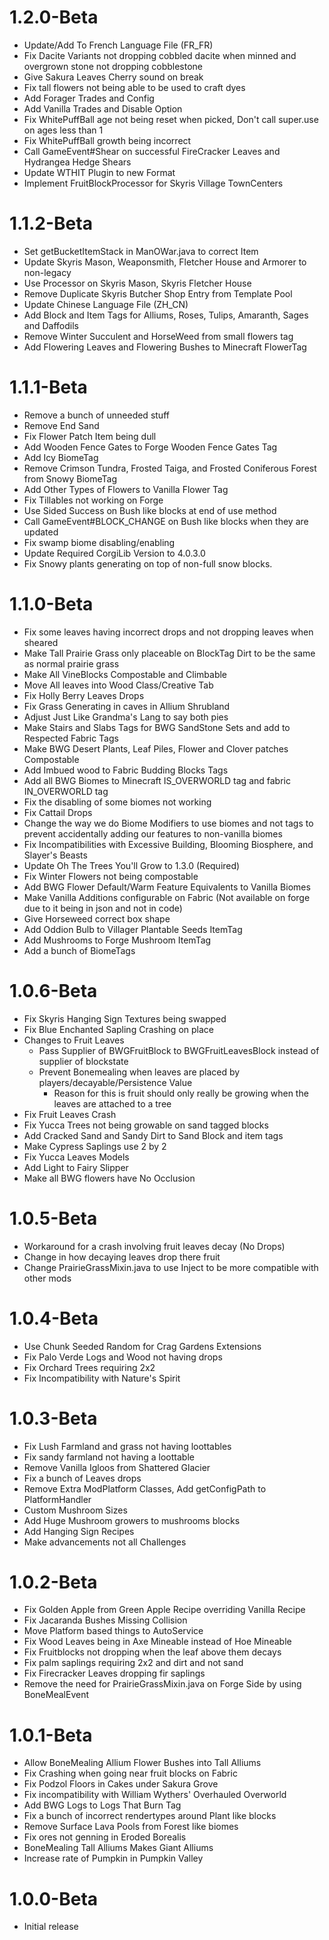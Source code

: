 # 1.2.0-Beta
- Update/Add To French Language File (FR_FR)
- Fix Dacite Variants not dropping cobbled dacite when minned and overgrown stone not dropping cobblestone
- Give Sakura Leaves Cherry sound on break
- Fix tall flowers not being able to be used to craft dyes
- Add Forager Trades and Config
- Add Vanilla Trades and Disable Option
- Fix WhitePuffBall age not being reset when picked, Don't call super.use on ages less than 1
- Fix WhitePuffBall growth being incorrect
- Call GameEvent#Shear on successful FireCracker Leaves and Hydrangea Hedge Shears
- Update WTHIT Plugin to new Format 
- Implement FruitBlockProcessor for Skyris Village TownCenters

# 1.1.2-Beta
- Set getBucketItemStack in ManOWar.java to correct Item
- Update Skyris Mason, Weaponsmith, Fletcher House and Armorer to non-legacy
- Use Processor on Skyris Mason, Skyris Fletcher House
- Remove Duplicate Skyris Butcher Shop Entry from Template Pool
- Update Chinese Language File (ZH_CN)
- Add Block and Item Tags for Alliums, Roses, Tulips, Amaranth, Sages and Daffodils
- Remove Winter Succulent and HorseWeed from small flowers tag
- Add Flowering Leaves and Flowering Bushes to Minecraft FlowerTag

# 1.1.1-Beta
- Remove a bunch of unneeded stuff
- Remove End Sand
- Fix Flower Patch Item being dull
- Add Wooden Fence Gates to Forge Wooden Fence Gates Tag
- Add Icy BiomeTag
- Remove Crimson Tundra, Frosted Taiga, and Frosted Coniferous Forest from Snowy BiomeTag
- Add Other Types of Flowers to Vanilla Flower Tag
- Fix Tillables not working on Forge
- Use Sided Success on Bush like blocks at end of use method
- Call GameEvent#BLOCK_CHANGE on Bush like blocks when they are updated
- Fix swamp biome disabling/enabling
- Update Required CorgiLib Version to 4.0.3.0
- Fix Snowy plants generating on top of non-full snow blocks.

# 1.1.0-Beta
- Fix some leaves having incorrect drops and not dropping leaves when sheared
- Make Tall Prairie Grass only placeable on BlockTag Dirt to be the same as normal prairie grass
- Make All VineBlocks Compostable and Climbable
- Move All leaves into Wood Class/Creative Tab
- Fix Holly Berry Leaves Drops
- Fix Grass Generating in caves in Allium Shrubland
- Adjust Just Like Grandma's Lang to say both pies
- Make Stairs and Slabs Tags for BWG SandStone Sets and add to Respected Fabric Tags
- Make BWG Desert Plants, Leaf Piles, Flower and Clover patches Compostable
- Add Imbued wood to Fabric Budding Blocks Tags
- Add all BWG Biomes to Minecraft IS_OVERWORLD tag and fabric IN_OVERWORLD tag
- Fix the disabling of some biomes not working
- Fix Cattail Drops
- Change the way we do Biome Modifiers to use biomes and not tags to prevent accidentally adding our features to non-vanilla biomes
- Fix Incompatibilities with Excessive Building, Blooming Biosphere, and Slayer's Beasts
- Update Oh The Trees You'll Grow to 1.3.0 (Required)
- Fix Winter Flowers not being compostable
- Add BWG Flower Default/Warm Feature Equivalents to Vanilla Biomes
- Make Vanilla Additions configurable on Fabric (Not available on forge due to it being in json and not in code)
- Give Horseweed correct box shape
- Add Oddion Bulb to Villager Plantable Seeds ItemTag
- Add Mushrooms to Forge Mushroom ItemTag
- Add a bunch of BiomeTags

# 1.0.6-Beta
- Fix Skyris Hanging Sign Textures being swapped
- Fix Blue Enchanted Sapling Crashing on place
- Changes to Fruit Leaves
  - Pass Supplier of BWGFruitBlock to BWGFruitLeavesBlock instead of supplier of blockstate
  - Prevent Bonemealing when leaves are placed by players/decayable/Persistence Value
    - Reason for this is fruit should only really be growing when the leaves are attached to a tree
- Fix Fruit Leaves Crash
- Fix Yucca Trees not being growable on sand tagged blocks
- Add Cracked Sand and Sandy Dirt to Sand Block and item tags
- Make Cypress Saplings use 2 by 2
- Fix Yucca Leaves Models
- Add Light to Fairy Slipper
- Make all BWG flowers have No Occlusion 

# 1.0.5-Beta
- Workaround for a crash involving fruit leaves decay (No Drops)
- Change in how decaying leaves drop there fruit
- Change PrairieGrassMixin.java to use Inject to be more compatible with other mods

# 1.0.4-Beta
- Use Chunk Seeded Random for Crag Gardens Extensions
- Fix Palo Verde Logs and Wood not having drops
- Fix Orchard Trees requiring 2x2
- Fix Incompatibility with Nature's Spirit

# 1.0.3-Beta
- Fix Lush Farmland and grass not having loottables
- Fix sandy farmland not having a loottable
- Remove Vanilla Igloos from Shattered Glacier
- Fix a bunch of Leaves drops
- Remove Extra ModPlatform Classes, Add getConfigPath to PlatformHandler
- Custom Mushroom Sizes
- Add Huge Mushroom growers to mushrooms blocks
- Add Hanging Sign Recipes
- Make advancements not all Challenges

# 1.0.2-Beta
- Fix Golden Apple from Green Apple Recipe overriding Vanilla Recipe
- Fix Jacaranda Bushes Missing Collision
- Move Platform based things to AutoService
- Fix Wood Leaves being in Axe Mineable instead of Hoe Mineable
- Fix Fruitblocks not dropping when the leaf above them decays
- Fix palm saplings requiring 2x2 and dirt and not sand
- Fix Firecracker Leaves dropping fir saplings
- Remove the need for PrairieGrassMixin.java on Forge Side by using BoneMealEvent

# 1.0.1-Beta
- Allow BoneMealing Allium Flower Bushes into Tall Alliums
- Fix Crashing when going near fruit blocks on Fabric
- Fix Podzol Floors in Cakes under Sakura Grove
- Fix incompatibility with William Wythers' Overhauled Overworld
- Add BWG Logs to Logs That Burn Tag
- Fix a bunch of incorrect rendertypes around Plant like blocks
- Remove Surface Lava Pools from Forest like biomes
- Fix ores not genning in Eroded Borealis
- BoneMealing Tall Alliums Makes Giant Alliums
- Increase rate of Pumpkin in Pumpkin Valley

# 1.0.0-Beta
- Initial release